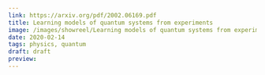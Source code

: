 ```yaml
---
link: https://arxiv.org/pdf/2002.06169.pdf
title: Learning models of quantum systems from experiments
image: /images/showreel/Learning models of quantum systems from experiments.jpg
date: 2020-02-14
tags: physics, quantum
draft: draft
preview:
---
```



